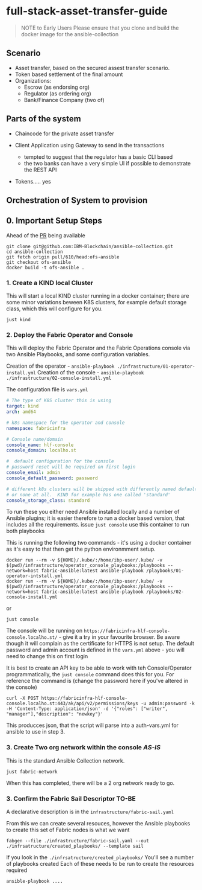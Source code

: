 # full-stack-asset-transfer-guide

> NOTE to Early Users Please ensure that you clone and build the docker image for the ansible-collection
## Scenario

- Asset transfer, based on the secured assest transfer scenario.
- Token based settlement of the final amount
- Organizations: 
    - Escrow (as endorsing org)
    - Regulator (as ordering org)
    - Bank/Finance Company (two of)




## Parts of the system

- Chaincode for the private asset transfer
- Client Application using Gateway to send in the transactions
    - tempted to suggest that the regulator has a basic CLI based 
    - the two banks can have a very simple UI if possible to demonstrate the REST API

- Tokens..... yes

## Orchestration of System to provision

## 0. Important Setup Steps 

Ahead of the [PR](https://github.com/IBM-Blockchain/ansible-collection/pull/610/files) being available

```
git clone git@github.com:IBM-Blockchain/ansible-collection.git
cd ansible-collection
git fetch origin pull/610/head:ofs-ansible
git checkout ofs-ansible
docker build -t ofs-ansible .
```

### 1. Create a KIND local Cluster

This will start a local KIND cluster running in a docker container; there are some minor variations beween K8S clusters, for example default storage class, which this will configure for you.

```shell
just kind
```


### 2. Deploy the Fabric Operator and Console

This will deploy the Fabric Operator and the Fabric Operations console via two Ansible Playbooks, and some configuration variables. 


Creation of the operator - `ansible-playbook ./infrastructure/01-operator-install.yml`
Creation of the console - `ansible-playbook ./infrastructure/02-console-install.yml`

The configuration file is `vars.yml`

```yaml
# The type of K8S cluster this is using
target: kind
arch: amd64

# k8s namespace for the operator and console
namespace: fabricinfra

# Console name/domain
console_name: hlf-console
console_domain: localho.st

#  default configuration for the console
# password reset will be required on first login
console_email: admin
console_default_password: password

# different k8s clusters will be shipped with differently named default storage providers
# or none at all.  KIND for example has one called 'standard'
console_storage_class: standard
```

To run these you either need Ansible installed locally and a number of Ansible plugins; it is easier therefore to run a docker based version, that includes all the requirements. issue `just console` use this container to run both playbooks

This is running the following two commands - it's using a docker container as it's easy to that then get the python environmment setup.

```
docker run --rm -v ${HOME}/.kube/:/home/ibp-user/.kube/ -v $(pwd)/infrastructure/operator_console_playbooks:/playbooks --network=host fabric-ansible:latest ansible-playbook /playbooks/01-operator-intstall.yml    
docker run --rm -v ${HOME}/.kube/:/home/ibp-user/.kube/ -v $(pwd)/infrastructure/operator_console_playbooks:/playbooks --network=host fabric-ansible:latest ansible-playbook /playbooks/02-console-install.yml
```

or

```shell
just console  
```

The console will be running on `https://fabricinfra-hlf-console-console.localho.st/` - give it a try in your favourite browser. Be aware though it will complain as the certificate for HTTPS is not setup.
The default password and admin account is defined in the `vars.yml` above - you will need to change this on first login

It is best to create an API key to be able to work with teh Console/Operator programmatically, the `just console` command does this for you. For reference the command is (change the password here if you've altered in the console)

```
curl -X POST https://fabricinfra-hlf-console-console.localho.st:443/ak/api/v2/permissions/keys -u admin:password -k -H 'Content-Type: application/json' -d '{"roles": ["writer", "manager"],"description": "newkey"}'
```


This producces json, that the script will parse into a auth-vars.yml for ansible to use in step 3.


### 3. Create Two org network within the console  *AS-IS*

This is the standard Ansible Collection network.

```
just fabric-network
```

When this has completed, there will be a 2 org network ready to go. 

### 3. Confirm the Fabric Sail Descriptor   **TO-BE**

A declarative description is in the `infrastructure/fabric-sail.yaml`

From this we can create several resouces, however the Ansible playbooks to create this set of Fabric nodes is what we want

```
fabgen --file ./infrastructure/fabric-sail.yaml --out ./infrsatructure/created_playbooks/ --template sail
```

If you look in the `./infrsatructure/created_playbooks/` You'll see a number of playbooks created
Each of these needs to be run to create the resources required

```bash
ansible-playbook ....
```

